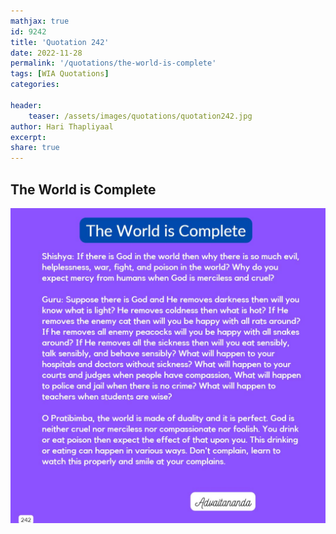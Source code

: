 ```yaml
---
mathjax: true
id: 9242
title: 'Quotation 242'
date: 2022-11-28
permalink: '/quotations/the-world-is-complete'
tags: [WIA Quotations] 
categories: 

header:
    teaser: /assets/images/quotations/quotation242.jpg
author: Hari Thapliyaal 
excerpt:
share: true 
---
```


## The World is Complete

![The World is Complete](/assets/images/quotations/quotation242.jpg)
